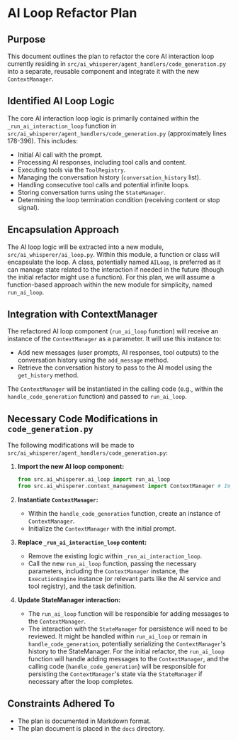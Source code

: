 # AI Loop Refactor Plan

## Purpose

This document outlines the plan to refactor the core AI interaction loop currently residing in `src/ai_whisperer/agent_handlers/code_generation.py` into a separate, reusable component and integrate it with the new `ContextManager`.

## Identified AI Loop Logic

The core AI interaction loop logic is primarily contained within the `_run_ai_interaction_loop` function in `src/ai_whisperer/agent_handlers/code_generation.py` (approximately lines 178-396). This includes:

- Initial AI call with the prompt.
- Processing AI responses, including tool calls and content.
- Executing tools via the `ToolRegistry`.
- Managing the conversation history (`conversation_history` list).
- Handling consecutive tool calls and potential infinite loops.
- Storing conversation turns using the `StateManager`.
- Determining the loop termination condition (receiving content or stop signal).

## Encapsulation Approach

The AI loop logic will be extracted into a new module, `src/ai_whisperer/ai_loop.py`. Within this module, a function or class will encapsulate the loop. A class, potentially named `AILoop`, is preferred as it can manage state related to the interaction if needed in the future (though the initial refactor might use a function). For this plan, we will assume a function-based approach within the new module for simplicity, named `run_ai_loop`.

## Integration with ContextManager

The refactored AI loop component (`run_ai_loop` function) will receive an instance of the `ContextManager` as a parameter. It will use this instance to:

- Add new messages (user prompts, AI responses, tool outputs) to the conversation history using the `add_message` method.
- Retrieve the conversation history to pass to the AI model using the `get_history` method.

The `ContextManager` will be instantiated in the calling code (e.g., within the `handle_code_generation` function) and passed to `run_ai_loop`.

## Necessary Code Modifications in `code_generation.py`

The following modifications will be made to `src/ai_whisperer/agent_handlers/code_generation.py`:

1.  **Import the new AI loop component:**
    ```python
    from src.ai_whisperer.ai_loop import run_ai_loop
    from src.ai_whisperer.context_management import ContextManager # Import ContextManager
    ```

2.  **Instantiate `ContextManager`:**
    - Within the `handle_code_generation` function, create an instance of `ContextManager`.
    - Initialize the `ContextManager` with the initial prompt.

3.  **Replace `_run_ai_interaction_loop` content:**
    - Remove the existing logic within `_run_ai_interaction_loop`.
    - Call the new `run_ai_loop` function, passing the necessary parameters, including the `ContextManager` instance, the `ExecutionEngine` instance (or relevant parts like the AI service and tool registry), and the task definition.

4.  **Update StateManager interaction:**
    - The `run_ai_loop` function will be responsible for adding messages to the `ContextManager`.
    - The interaction with the `StateManager` for persistence will need to be reviewed. It might be handled within `run_ai_loop` or remain in `handle_code_generation`, potentially serializing the `ContextManager`'s history to the StateManager. For the initial refactor, the `run_ai_loop` function will handle adding messages to the `ContextManager`, and the calling code (`handle_code_generation`) will be responsible for persisting the `ContextManager`'s state via the `StateManager` if necessary after the loop completes.

## Constraints Adhered To

- The plan is documented in Markdown format.
- The plan document is placed in the `docs` directory.